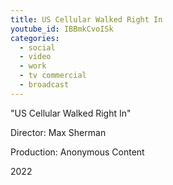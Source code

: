 ```yaml
---
title: US Cellular Walked Right In
youtube_id: IBBmkCvoISk
categories:
  - social
  - video
  - work
  - tv commercial
  - broadcast
---
```

"US Cellular Walked Right In"

Director: Max Sherman

Production: Anonymous Content

2022
